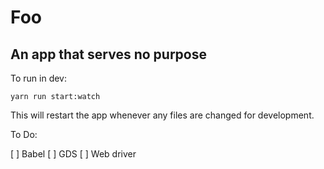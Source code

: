 # Foo

## An app that serves no purpose

To run in dev:

`yarn run start:watch`

This will restart the app whenever any files are changed for development.

To Do:

[ ] Babel
[ ] GDS
[ ] Web driver 